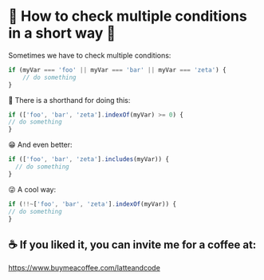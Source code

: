 # 🤪 How to check multiple conditions in a short way 🤪

Sometimes we have to check multiple conditions:

```js
if (myVar === 'foo' || myVar === 'bar' || myVar === 'zeta') {
    // do something
}
```

🙂 There is a shorthand for doing this:

```js
if (['foo', 'bar', 'zeta'].indexOf(myVar) >= 0) {
// do something
}
```

😁 And even better:

```js
if (['foo', 'bar', 'zeta'].includes(myVar)) {
  // do something
}
```

😜 A cool way:

```js
if (!!~['foo', 'bar', 'zeta'].indexOf(myVar)) {
// do something
}
```

## ☕️ If you liked it, you can invite me for a coffee at:

https://www.buymeacoffee.com/latteandcode